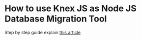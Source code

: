 # How to use Knex JS as Node JS Database Migration Tool

Step by step guide explain [this article](https://www.logisticinfotech.com/blog/use-of-knex-js-as-node-js-database-migration-tool/) 
